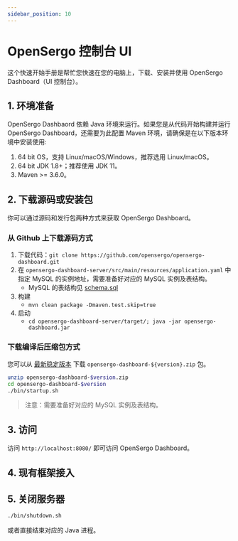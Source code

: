 ```yaml
---
sidebar_position: 10
---
```


# OpenSergo 控制台 UI

这个快速开始手册是帮忙您快速在您的电脑上，下载、安装并使用 OpenSergo Dashboard（UI 控制台）。

## 1. 环境准备

OpenSergo Dashbaord 依赖 Java 环境来运行。如果您是从代码开始构建并运行 OpenSergo Dashboard，还需要为此配置 Maven 环境，请确保是在以下版本环境中安装使用:

1. 64 bit OS，支持 Linux/macOS/Windows，推荐选用 Linux/macOS。
2. 64 bit JDK 1.8+；推荐使用 JDK 11。
3. Maven >= 3.6.0。

## 2. 下载源码或安装包

你可以通过源码和发行包两种方式来获取 OpenSergo Dashboard。

### 从 Github 上下载源码方式

1. 下载代码：`git clone https://github.com/opensergo/opensergo-dashboard.git`
2. 在 `opensergo-dashboard-server/src/main/resources/application.yaml` 中指定 MySQL 的实例地址，需要准备好对应的 MySQL 实例及表结构。
    * MySQL 的表结构见 [schema.sql](https://github.com/opensergo/opensergo-dashboard/blob/main/opensergo-dashboard-server/src/main/resources/schema.sql)
3. 构建
    * `mvn clean package -Dmaven.test.skip=true`
4. 启动
    * `cd opensergo-dashboard-server/target/; java -jar opensergo-dashboard.jar`

### 下载编译后压缩包方式

您可以从 [最新稳定版本](https://github.com/opensergo/opensergo-dashboard/releases) 下载 `opensergo-dashboard-${version}.zip` 包。

```sh
unzip opensergo-dashboard-$version.zip
cd opensergo-dashboard-$version
./bin/startup.sh
```

> 注意：需要准备好对应的 MySQL 实例及表结构。

## 3. 访问

访问 `http://localhost:8080/` 即可访问 OpenSergo Dashboard。

## 4. 现有框架接入

## 5. 关闭服务器

```sh
./bin/shutdown.sh
```

或者直接结束对应的 Java 进程。
